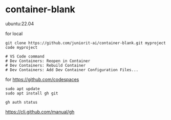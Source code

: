 # container-blank
ubuntu:22.04 

for local
```
git clone https://github.com/juniorit-ai/container-blank.git myproject
code myproject

# VS Code command
# Dev Containers: Reopen in Container
# Dev Containers: Rebuild Container 
# Dev Containers: Add Dev Container Configuration Files...
```

for https://github.com/codespaces
```
sudo apt update
sudo apt install gh git

gh auth status
```

https://cli.github.com/manual/gh
